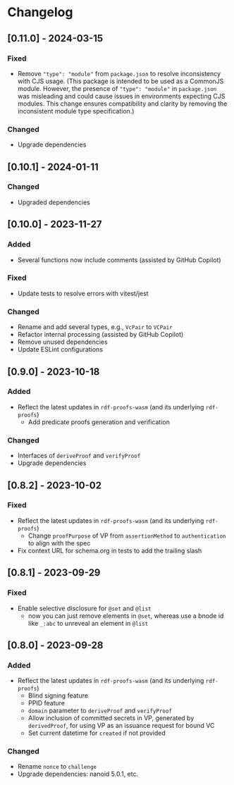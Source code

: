 # Changelog

## [0.11.0] - 2024-03-15

### Fixed

- Remove `"type": "module"` from `package.json` to resolve inconsistency with CJS usage. (This package is intended to be used as a CommonJS module. However, the presence of `"type": "module"` in `package.json` was misleading and could cause issues in environments expecting CJS modules. This change ensures compatibility and clarity by removing the inconsistent module type specification.)

### Changed

- Upgrade dependencies

## [0.10.1] - 2024-01-11

### Changed

- Upgraded dependencies

## [0.10.0] - 2023-11-27

### Added

- Several functions now include comments (assisted by GitHub Copilot)

### Fixed

- Update tests to resolve errors with vitest/jest

### Changed

- Rename and add several types, e.g., `VcPair` to `VCPair`
- Refactor internal processing (assisted by GitHub Copilot)
- Remove unused dependencies
- Update ESLint configurations

## [0.9.0] - 2023-10-18

### Added

- Reflect the latest updates in `rdf-proofs-wasm` (and its underlying `rdf-proofs`)
  - Add predicate proofs generation and verification

### Changed

- Interfaces of `deriveProof` and `verifyProof`
- Upgrade dependencies

## [0.8.2] - 2023-10-02

### Fixed

- Reflect the latest updates in `rdf-proofs-wasm` (and its underlying `rdf-proofs`)
  - Change `proofPurpose` of VP from `assertionMethod` to `authentication` to align with the spec
- Fix context URL for schema.org in tests to add the trailing slash

## [0.8.1] - 2023-09-29

### Fixed

- Enable selective disclosure for `@set` and `@list`
  - now you can just remove elements in `@set`, whereas use a bnode id like `_:abc` to unreveal an element in `@list`

## [0.8.0] - 2023-09-28

### Added

- Reflect the latest updates in `rdf-proofs-wasm` (and its underlying `rdf-proofs`)
  - Blind signing feature
  - PPID feature
  - `domain` parameter to `deriveProof` and `verifyProof`
  - Allow inclusion of committed secrets in VP, generated by `derivedProof`, for using VP as an issuance request for bound VC
  - Set current datetime for `created` if not provided

### Changed

- Rename `nonce` to `challenge`
- Upgrade dependencies: nanoid 5.0.1, etc.
